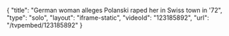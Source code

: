 {
    "title": "German woman alleges Polanski raped her in Swiss town in '72",
    "type": "solo",
    "layout": "iframe-static",
    "videoId": "123185892",
    "url": "\/tvpembed\/123185892"
}